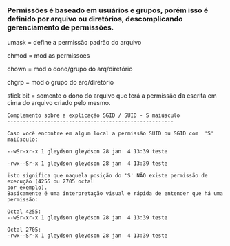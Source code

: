 ### Permissões é baseado em usuários e grupos, porém isso é definido por arquivo ou diretórios, descomplicando gerenciamento de permissões.

umask = define a permissão padrão do arquivo

chmod = mod as permissoes

chown = mod o dono/grupo do arq/diretório

chgrp = mod o grupo do arq/diretório 

stick bit = somente o dono do arquivo que terá a permissão da escrita em cima do arquivo criado pelo mesmo. 

```
Complemento sobre a explicação SGID / SUID - S maiúsculo
------------------------------------------------------

Caso você encontre em algum local a permissão SUID ou SGID com  'S' maiúsculo:

--wSr-xr-x 1 gleydson gleydson 28 jan  4 13:39 teste

-rwx--Sr-x 1 gleydson gleydson 28 jan  4 13:39 teste

isto significa que naquela posição do 'S' NÃO existe permissão de execução (4255 ou 2705 octal
por exemplo).
Basicamente é uma interpretação visual e rápida de entender que há uma permissão:

Octal 4255:
--wSr-xr-x 1 gleydson gleydson 28 jan  4 13:39 teste

Octal 2705:
-rwx--Sr-x 1 gleydson gleydson 28 jan  4 13:39 teste

```